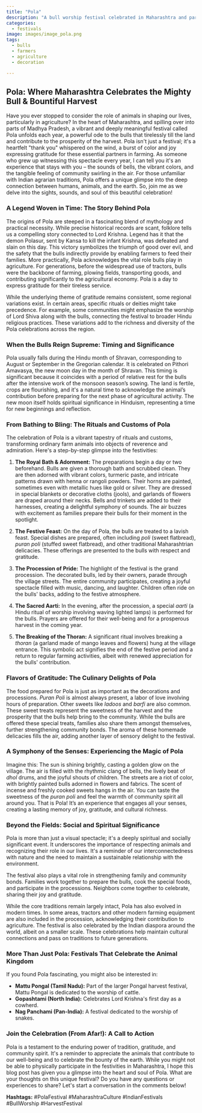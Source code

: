 ```yaml
---
title: "Pola"
description: "A bull worship festival celebrated in Maharashtra and parts of Madhya Pradesh, honoring the importance of bulls in agriculture."
categories:
  - festivals
image: images/image_pola.png
tags:
  - bulls
  - farmers
  - agriculture
  - decoration

---
```


## Pola: Where Maharashtra Celebrates the Mighty Bull & Bountiful Harvest

Have you ever stopped to consider the role of animals in shaping our lives, particularly in agriculture? In the heart of Maharashtra, and spilling over into parts of Madhya Pradesh, a vibrant and deeply meaningful festival called Pola unfolds each year, a powerful ode to the bulls that tirelessly till the land and contribute to the prosperity of the harvest. Pola isn't just a festival; it's a heartfelt "thank you" whispered on the wind, a burst of color and joy expressing gratitude for these essential partners in farming. As someone who grew up witnessing this spectacle every year, I can tell you it's an experience that stays with you – the sounds of bells, the vibrant colors, and the tangible feeling of community swirling in the air. For those unfamiliar with Indian agrarian traditions, Pola offers a unique glimpse into the deep connection between humans, animals, and the earth. So, join me as we delve into the sights, sounds, and soul of this beautiful celebration!

### A Legend Woven in Time: The Story Behind Pola

The origins of Pola are steeped in a fascinating blend of mythology and practical necessity. While precise historical records are scant, folklore tells us a compelling story connected to Lord Krishna. Legend has it that the demon Polasur, sent by Kansa to kill the infant Krishna, was defeated and slain on this day. This victory symbolizes the triumph of good over evil, and the safety that the bulls indirectly provide by enabling farmers to feed their families. More practically, Pola acknowledges the vital role bulls play in agriculture. For generations, before the widespread use of tractors, bulls were the backbone of farming, plowing fields, transporting goods, and contributing significantly to the agricultural economy. Pola is a day to express gratitude for their tireless service.

While the underlying theme of gratitude remains consistent, some regional variations exist. In certain areas, specific rituals or deities might take precedence. For example, some communities might emphasize the worship of Lord Shiva along with the bulls, connecting the festival to broader Hindu religious practices. These variations add to the richness and diversity of the Pola celebrations across the region.

### When the Bulls Reign Supreme: Timing and Significance

Pola usually falls during the Hindu month of Shravan, corresponding to August or September in the Gregorian calendar. It is celebrated on Pithori Amavasya, the new moon day in the month of Shravan. This timing is significant because it coincides with a period of relative rest for the bulls after the intensive work of the monsoon season’s sowing. The land is fertile, crops are flourishing, and it's a natural time to acknowledge the animal’s contribution before preparing for the next phase of agricultural activity. The new moon itself holds spiritual significance in Hinduism, representing a time for new beginnings and reflection.

### From Bathing to Bling: The Rituals and Customs of Pola

The celebration of Pola is a vibrant tapestry of rituals and customs, transforming ordinary farm animals into objects of reverence and admiration. Here's a step-by-step glimpse into the festivities:

1.  **The Royal Bath & Adornment:** The preparations begin a day or two beforehand. Bulls are given a thorough bath and scrubbed clean. They are then adorned with vibrant colors, turmeric paste, and intricate patterns drawn with henna or rangoli powders. Their horns are painted, sometimes even with metallic hues like gold or silver. They are dressed in special blankets or decorative cloths (jools), and garlands of flowers are draped around their necks. Bells and trinkets are added to their harnesses, creating a delightful symphony of sounds. The air buzzes with excitement as families prepare their bulls for their moment in the spotlight.

2.  **The Festive Feast:** On the day of Pola, the bulls are treated to a lavish feast. Special dishes are prepared, often including *poli* (sweet flatbread), *puran poli* (stuffed sweet flatbread), and other traditional Maharashtrian delicacies. These offerings are presented to the bulls with respect and gratitude.

3.  **The Procession of Pride:** The highlight of the festival is the grand procession. The decorated bulls, led by their owners, parade through the village streets. The entire community participates, creating a joyful spectacle filled with music, dancing, and laughter. Children often ride on the bulls' backs, adding to the festive atmosphere.

4.  **The Sacred Aarti:** In the evening, after the procession, a special *aarti* (a Hindu ritual of worship involving waving lighted lamps) is performed for the bulls. Prayers are offered for their well-being and for a prosperous harvest in the coming year.

5.  **The Breaking of the Thoran:** A significant ritual involves breaking a *thoran* (a garland made of mango leaves and flowers) hung at the village entrance. This symbolic act signifies the end of the festive period and a return to regular farming activities, albeit with renewed appreciation for the bulls' contribution.

### Flavors of Gratitude: The Culinary Delights of Pola

The food prepared for Pola is just as important as the decorations and processions. *Puran Poli* is almost always present, a labor of love involving hours of preparation. Other sweets like *ladoos* and *barfi* are also common. These sweet treats represent the sweetness of the harvest and the prosperity that the bulls help bring to the community. While the bulls are offered these special treats, families also share them amongst themselves, further strengthening community bonds. The aroma of these homemade delicacies fills the air, adding another layer of sensory delight to the festival.

### A Symphony of the Senses: Experiencing the Magic of Pola

Imagine this: The sun is shining brightly, casting a golden glow on the village. The air is filled with the rhythmic clang of bells, the lively beat of *dhol* drums, and the joyful shouts of children. The streets are a riot of color, with brightly painted bulls adorned in flowers and fabrics. The scent of incense and freshly cooked sweets hangs in the air. You can taste the sweetness of the *puran poli* and feel the warmth of community spirit all around you. That is Pola! It’s an experience that engages all your senses, creating a lasting memory of joy, gratitude, and cultural richness.

### Beyond the Fields: Social and Spiritual Significance

Pola is more than just a visual spectacle; it's a deeply spiritual and socially significant event. It underscores the importance of respecting animals and recognizing their role in our lives. It's a reminder of our interconnectedness with nature and the need to maintain a sustainable relationship with the environment.

The festival also plays a vital role in strengthening family and community bonds. Families work together to prepare the bulls, cook the special foods, and participate in the processions. Neighbors come together to celebrate, sharing their joy and gratitude.

While the core traditions remain largely intact, Pola has also evolved in modern times. In some areas, tractors and other modern farming equipment are also included in the procession, acknowledging their contribution to agriculture. The festival is also celebrated by the Indian diaspora around the world, albeit on a smaller scale. These celebrations help maintain cultural connections and pass on traditions to future generations.

### More Than Just Pola: Festivals That Celebrate the Animal Kingdom

If you found Pola fascinating, you might also be interested in:

*   **Mattu Pongal (Tamil Nadu):** Part of the larger Pongal harvest festival, Mattu Pongal is dedicated to the worship of cattle.
*   **Gopashtami (North India):** Celebrates Lord Krishna's first day as a cowherd.
*   **Nag Panchami (Pan-India):** A festival dedicated to the worship of snakes.

### Join the Celebration (From Afar!): A Call to Action

Pola is a testament to the enduring power of tradition, gratitude, and community spirit. It's a reminder to appreciate the animals that contribute to our well-being and to celebrate the bounty of the earth. While you might not be able to physically participate in the festivities in Maharashtra, I hope this blog post has given you a glimpse into the heart and soul of Pola. What are your thoughts on this unique festival? Do you have any questions or experiences to share? Let's start a conversation in the comments below!

**Hashtags:** #PolaFestival #MaharashtraCulture #IndianFestivals #BullWorship #HarvestFestival

